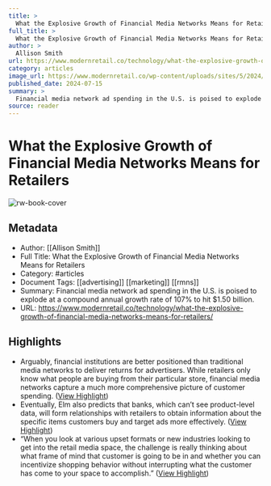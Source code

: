 ```yaml
---
title: >
  What the Explosive Growth of Financial Media Networks Means for Retailers
full_title: >
  What the Explosive Growth of Financial Media Networks Means for Retailers
author: >
  Allison Smith
url: https://www.modernretail.co/technology/what-the-explosive-growth-of-financial-media-networks-means-for-retailers/
category: articles
image_url: https://www.modernretail.co/wp-content/uploads/sites/5/2024/07/retail-media-shop-digiday.webp
published_date: 2024-07-15
summary: >
  Financial media network ad spending in the U.S. is poised to explode at a compound annual growth rate of 107% to hit $1.50 billion.
source: reader
---
```

# What the Explosive Growth of Financial Media Networks Means for Retailers

![rw-book-cover](https://www.modernretail.co/wp-content/uploads/sites/5/2024/07/retail-media-shop-digiday.webp)

## Metadata
- Author: [[Allison Smith]]
- Full Title: What the Explosive Growth of Financial Media Networks Means for Retailers
- Category: #articles
- Document Tags: [[advertising]] [[marketing]] [[rmns]] 
- Summary: Financial media network ad spending in the U.S. is poised to explode at a compound annual growth rate of 107% to hit $1.50 billion.
- URL: https://www.modernretail.co/technology/what-the-explosive-growth-of-financial-media-networks-means-for-retailers/

## Highlights
- Arguably, financial institutions are better positioned than traditional media networks to deliver returns for advertisers. While retailers only know what people are buying from their particular store, financial media networks capture a much more comprehensive picture of customer spending. ([View Highlight](https://read.readwise.io/read/01jacbjdrvnnv4xhxrr6yj2hax))
- Eventually, Elm also predicts that banks, which can’t see product-level data, will form relationships with retailers to obtain information about the specific items customers buy and target ads more effectively. ([View Highlight](https://read.readwise.io/read/01jacbksmpxcrapwvf96fwavw5))
- “When you look at various upset formats or new industries looking to get into the retail media space, the challenge is really thinking about what frame of mind that customer is going to be in and whether you can incentivize shopping behavior without interrupting what the customer has come to your space to accomplish.” ([View Highlight](https://read.readwise.io/read/01jacbn3bbrpj0942zzbmvcvgj))


